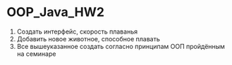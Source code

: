 # OOP_Java_HW2

1. Создать интерфейс, скорость плаванья
2. Добавить новое животное, способное плавать
3. Все вышеуказанное создать согласно принципам ООП пройдённым на семинаре
